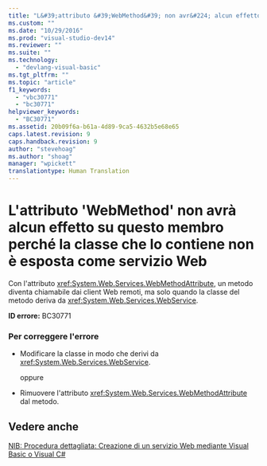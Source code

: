 ```yaml
---
title: "L&#39;attributo &#39;WebMethod&#39; non avr&#224; alcun effetto su questo membro perch&#233; la classe che lo contiene non &#232; esposta come servizio Web | Microsoft Docs"
ms.custom: ""
ms.date: "10/29/2016"
ms.prod: "visual-studio-dev14"
ms.reviewer: ""
ms.suite: ""
ms.technology: 
  - "devlang-visual-basic"
ms.tgt_pltfrm: ""
ms.topic: "article"
f1_keywords: 
  - "vbc30771"
  - "bc30771"
helpviewer_keywords: 
  - "BC30771"
ms.assetid: 20b09f6a-b61a-4d89-9ca5-4632b5e68e65
caps.latest.revision: 9
caps.handback.revision: 9
author: "stevehoag"
ms.author: "shoag"
manager: "wpickett"
translationtype: Human Translation
---
```

# L&#39;attributo &#39;WebMethod&#39; non avr&#224; alcun effetto su questo membro perch&#233; la classe che lo contiene non &#232; esposta come servizio Web
Con l'attributo <xref:System.Web.Services.WebMethodAttribute>, un metodo diventa chiamabile dai client Web remoti, ma solo quando la classe del metodo deriva da <xref:System.Web.Services.WebService>.  
  
 **ID errore:** BC30771  
  
### Per correggere l'errore  
  
-   Modificare la classe in modo che derivi da <xref:System.Web.Services.WebService>.  
  
     oppure  
  
-   Rimuovere l'attributo <xref:System.Web.Services.WebMethodAttribute> dal metodo.  
  
## Vedere anche  
 [NIB: Procedura dettagliata: Creazione di un servizio Web mediante Visual Basic o Visual C\#](http://msdn.microsoft.com/it-it/295f4c3f-9540-4bd1-b1cc-3e9cb9675cc7)